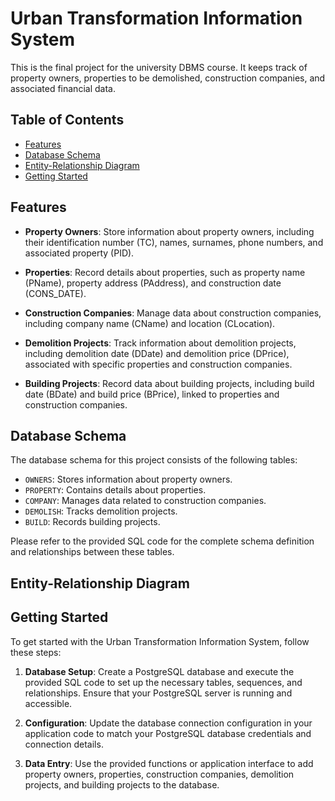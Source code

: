 # Urban Transformation Information System

This is the final project for the university DBMS course. It keeps track of property owners, properties to be demolished, construction companies, and associated financial data.

## Table of Contents

- [Features](#features)
- [Database Schema](#database-schema)
- [Entity-Relationship Diagram](#entity-relationship-diagram)
- [Getting Started](#getting-started)

## Features

- **Property Owners**: Store information about property owners, including their identification number (TC), names, surnames, phone numbers, and associated property (PID).

- **Properties**: Record details about properties, such as property name (PName), property address (PAddress), and construction date (CONS_DATE).

- **Construction Companies**: Manage data about construction companies, including company name (CName) and location (CLocation).

- **Demolition Projects**: Track information about demolition projects, including demolition date (DDate) and demolition price (DPrice), associated with specific properties and construction companies.

- **Building Projects**: Record data about building projects, including build date (BDate) and build price (BPrice), linked to properties and construction companies.

## Database Schema

The database schema for this project consists of the following tables:

- `OWNERS`: Stores information about property owners.
- `PROPERTY`: Contains details about properties.
- `COMPANY`: Manages data related to construction companies.
- `DEMOLISH`: Tracks demolition projects.
- `BUILD`: Records building projects.

Please refer to the provided SQL code for the complete schema definition and relationships between these tables.

## Entity-Relationship Diagram

## Getting Started

To get started with the Urban Transformation Information System, follow these steps:

1. **Database Setup**: Create a PostgreSQL database and execute the provided SQL code to set up the necessary tables, sequences, and relationships. Ensure that your PostgreSQL server is running and accessible.

2. **Configuration**: Update the database connection configuration in your application code to match your PostgreSQL database credentials and connection details.

3. **Data Entry**: Use the provided functions or application interface to add property owners, properties, construction companies, demolition projects, and building projects to the database.


